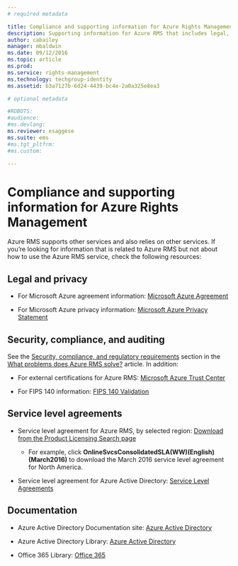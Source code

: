 ```yaml
---
# required metadata

title: Compliance and supporting information for Azure Rights Management | Azure RMS
description: Supporting information for Azure RMS that includes legal, compliance, and SLAs.
author: cabailey
manager: mbaldwin
ms.date: 09/12/2016
ms.topic: article
ms.prod:
ms.service: rights-management
ms.technology: techgroup-identity
ms.assetid: b3a7127b-6d24-4439-bc4e-2a0a325e8ea3

# optional metadata

#ROBOTS:
#audience:
#ms.devlang:
ms.reviewer: esaggese
ms.suite: ems
#ms.tgt_pltfrm:
#ms.custom:

---
```




# Compliance and supporting information for Azure Rights Management

Azure RMS supports other services and also relies on other services. If you’re looking for information that is related to Azure RMS but not about how to use the Azure RMS service, check the following resources:

## Legal and privacy

- For Microsoft Azure agreement information: [Microsoft Azure Agreement](http://azure.microsoft.com/support/legal/subscription-agreement/)

- For Microsoft Azure privacy information: [Microsoft Azure Privacy Statement](http://azure.microsoft.com/support/legal/privacy-statement/)

## Security, compliance, and auditing

See the [Security, compliance, and regulatory requirements](../understand-explore/azure-rms-problems-it-solves.md#security-compliance-and-regulatory-requirements) section in the [What problems does Azure RMS solve?](../understand-explore/azure-rms-problems-it-solves.md) article. In addition:

- For external certifications for Azure RMS: [Microsoft Azure Trust Center](http://azure.microsoft.com/support/trust-center/)

- For FIPS 140 information: [FIPS 140 Validation](https://technet.microsoft.com/library/security/cc750357.aspx)

## Service level agreements

- Service level agreement for Azure RMS, by selected region: [Download from the Product Licensing Search page](http://microsoftvolumelicensing.com/DocumentSearch.aspx?Mode=3&amp;DocumentTypeId=37)

	- For  example, click **OnlineSvcsConsolidatedSLA(WW)(English)(March2016)** to download the March 2016 service level agreement for North America.

-   Service level agreement for Azure Active Directory: [Service Level Agreements](http://azure.microsoft.com/support/legal/sla/)

## Documentation

- Azure Active Directory Documentation site: [Azure Active Directory](http://azure.microsoft.com/documentation/services/active-directory/)

- Azure Active Directory Library: [Azure Active Directory](https://msdn.microsoft.com/library/azure/mt168838.aspx)

- Office 365 Library: [Office 365](http://technet.microsoft.com/library/dn127064%28v=office.14%29.aspx)

